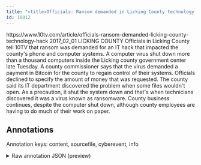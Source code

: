 ```yaml
---
title: "<title>Officials: Ransom demanded in Licking County technology hack</title>"
id: 10012
---
```


<title>Officials: Ransom demanded in Licking County technology hack</title>
<source> https://www.10tv.com/article/officials-ransom-demanded-licking-county-technology-hack </source>
<date> 2017_02_01 </date>
<text>
LICKING COUNTY
Officials in Licking County tell 10TV that ransom was demanded for an IT hack that impacted the county's phone and computer systems.
A computer virus shut down more than a thousand computers inside the Licking county government center late Tuesday.
A county commissioner says that the virus demanded a payment in Bitcoin for the county to regain control of their systems. Officials declined to specify the amount of money that was requested.
The county said its IT department discovered the problem when some files wouldn't open. As a precaution, it shut the system down and that's when technicians discovered it was a virus known as ransomware.
County business continues, despite the computer shut down, although county employees are having to do much of their work on paper.
</text>



## Annotations

Annotation keys: content, sourcefile, cyberevent, info

<details>
<summary>Raw annotation JSON (preview)</summary>

```json
{
  "content": "LICKING COUNTY Officials in Licking County tell 10TV that ransom was demanded for an IT hack that impacted the county's phone and computer systems. A computer virus shut down more than a thousand computers inside the Licking county government center late Tuesday. A county commissioner says that the virus demanded a payment in Bitcoin for the county to regain control of their systems. Officials declined to specify the amount of money that was requested. The county said its IT department discovered the problem when some files wouldn't open. As a precaution, it shut the system down and that's when technicians discovered it was a virus known as ransomware. County business continues, despite the computer shut down, although county employees are having to do much of their work on paper.",
  "sourcefile": "10012.txt",
  "cyberevent": {
    "hopper": [
      {
        "index": 0,
        "relation": "Same",
        "events": [
          {
            "index": "E1",
            "type": "Attack",
            "realis": "Actual",
            "nugget": {
              "startOffset": 58,
              "index": "T1",
              "endOffset": 77,
              "text": "ransom was demanded"
            },
            "argument": [
              {
                "index": "T2",
                "text": "computer systems",
                "endOffset": 146,
                "role": {
                  "type": "Victim"
                },
                "startOffset": 130,
                "type": "System"
              },
              {
                "index": "T3",
                "text": "Officials",
                "endOffset": 24,
                "role": {
                  "type": "Victim"
                },
                "startOffset": 15,
                "type": "Organization"
              },
              {
                "index": "T5",
                "text": "county",
                "endOffset": 117,
                "role": {
                  "type": "Victim"
                },
                "startOffset": 111,
                "type": "Organization"
              },
              {
                "index": "T4",
                "external_reference": {
                  "wikidataid": "Q69487721"
                },
                "endOffset": 42,
                "role": {
                  "type": "Victim"
                },
                "text": "Licking County",
                "startOffset": 28,
                "type": "Organization"
              },
              {
                "index": "T6",
                "external_reference": {
                  "wikidataid": "Q17517"
                },
                "endOffset": 125,
                "role": {
                  "type": "Victim"
                },
                "text": "phone",
                "startOffset": 120,
                "type": "Device"
              }
            ],
            "subtype": "Ransom"
          },
          {
            "index": "E3",
            "type": "Attack",
            "realis": "Actual",
            "nugget": {
              "startOffset": 306,
              "index": "T10",
              "endOffset": 324,
              "text": "demanded a payment"
            },
            "argument": [
              {
                "index": "T13",
                "external_reference": {
                  "wikidataid": "Q31504278"
                },
                "endOffset": 350,
                "role": {
                  "type": "Victim"
                },
                "text": "the county",
                "startOffset": 340,
                "type": "Organization"
              },
              {
                "index": "T12",
                "text": "their systems",
                "endOffset": 385,
                "role": {
                  "type": "Victim"
                },
                "startOffset": 372,
                "type": "System"
              },
              {
                "index": "T11",
          
```
</details>
